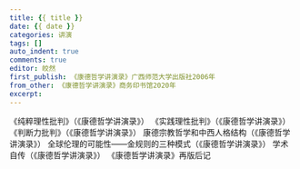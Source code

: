 ```yaml
---
title: {{ title }}
date: {{ date }}
categories: 讲演
tags: []
auto_indent: true
comments: true
editor: 皎然
first_publish: 《康德哲学讲演录》广西师范大学出版社2006年
from_other: 《康德哲学讲演录》商务印书馆2020年
excerpt:
---
```

《纯粹理性批判》（《康德哲学讲演录》）
《实践理性批判》（《康德哲学讲演录》）
《判断力批判》（《康德哲学讲演录》）
康德宗教哲学和中西人格结构（《康德哲学讲演录》）
全球伦理的可能性——金规则的三种模式（《康德哲学讲演录》）
学术自传（《康德哲学讲演录》）
《康德哲学讲演录》再版后记
